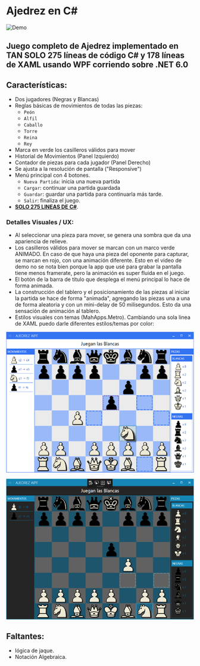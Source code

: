 # Ajedrez en C#

![Demo](Doc/Demo2.gif "Demo")

## Juego completo de Ajedrez implementado en TAN SOLO **275** líneas de código C# y 178 líneas de XAML usando WPF corriendo sobre .NET 6.0

## Características:

  - Dos jugadores (Negras y Blancas)
  - Reglas básicas de movimientos de todas las piezas:
     - `Peón`
     - `Alfil`
     - `Caballo`
     - `Torre`
     - `Reina`
     - `Rey`
  - Marca en verde los casilleros válidos para mover
  - Historial de Movimientos (Panel Izquierdo)
  - Contador de piezas para cada jugador (Panel Derecho)
  - Se ajusta a la resolución de pantalla ("Responsive")
  - Menú principal con 4 botones.
    - `Nueva Partida`: inicia una nueva partida
    - `Cargar`: continuar una partida guardada
    - `Guardar`: guardar una partida para continuarla más tarde.
    - `Salir`: finaliza el juego.
  - [**SOLO 275 LINEAS DE C#**](https://github.com/agleiva/ajedrezwpf/blob/master/Src/MainWindow.xaml.cs). 
  
### Detalles Visuales / UX:
  
  - Al seleccionar una pieza para mover, se genera una sombra que da una apariencia de relieve.
  - Los casilleros válidos para mover se marcan con un marco verde ANIMADO. En caso de que haya una pieza del oponente para capturar, se marcan en rojo, con una animación diferente. Esto en el video de demo no se nota bien porque la app que usé para grabar la pantalla tiene menos framerate, pero la animación es super fluida en el juego.
  - El botón de la barra de título que desplega el menú principal lo hace de forma animada.
  - La construcción del tablero y el posicionamiento de las piezas al iniciar la partida se hace de forma "animada", agregando las piezas una a una de forma aleatoria y con un mini-delay de 50 milisegundos. Esto da una sensación de animación al tablero.
  - Estilos visuales con temas (MahApps.Metro). Cambiando una sola linea de XAML puedo darle diferentes estilos/temas por color:
  
![Cobalt](Doc/Cobalt.png "Cobalt")

![Dark-Blue](Doc/Dark-Blue.png "Dark-Blue")

## Faltantes:

  - lógica de jaque.
  - Notación Algebraica.